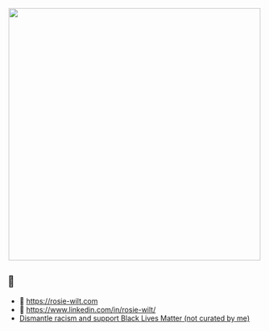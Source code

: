 <!-- [![Header](https://data.whicdn.com/images/134661213/original.jpg)](https://rosie-wilt.com/) -->
<p align="center">
<img src="https://data.whicdn.com/images/134661213/original.jpg" width="500" style="text-align:center;"/>
</p>

##  🤠

- 🌹 https://rosie-wilt.com
- 💼 https://www.linkedin.com/in/rosie-wilt/
- <a href="https://pfw.guide/">Dismantle racism and support Black Lives Matter (not curated by me)</a>
